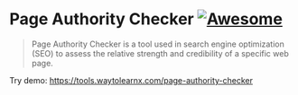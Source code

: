 # Page Authority Checker [![Awesome](https://cdn.rawgit.com/sindresorhus/awesome/d7305f38d29fed78fa85652e3a63e154dd8e8829/media/badge.svg)](https://github.com/sindresorhus/awesome)

>Page Authority Checker is a tool used in search engine optimization (SEO) to assess the relative strength and credibility of a specific web page.

Try demo: https://tools.waytolearnx.com/page-authority-checker
